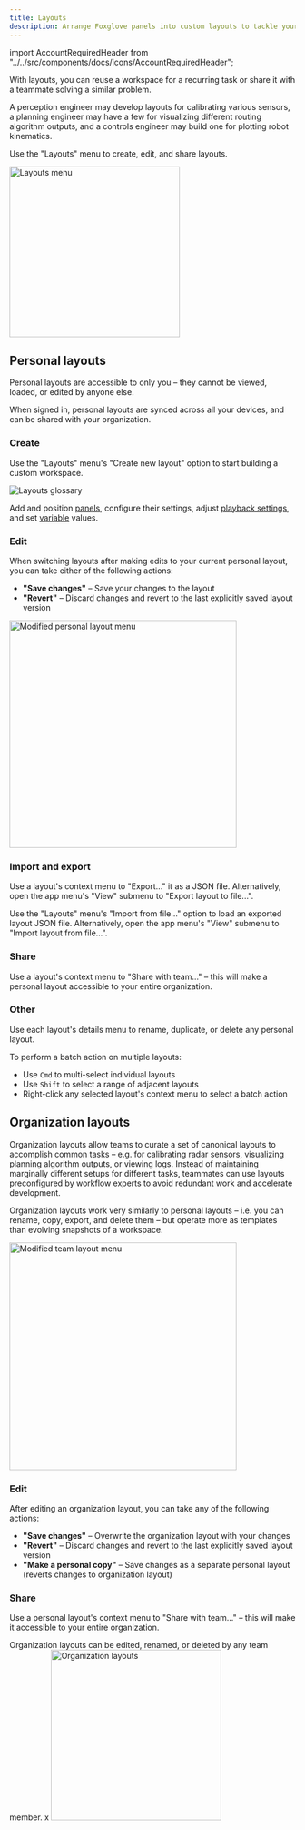 ```yaml
---
title: Layouts
description: Arrange Foxglove panels into custom layouts to tackle your visualization and debugging workflows.
---
```


import AccountRequiredHeader from "../../src/components/docs/icons/AccountRequiredHeader";

With layouts, you can reuse a workspace for a recurring task or share it with a teammate solving a similar problem.

A perception engineer may develop layouts for calibrating various sensors, a planning engineer may have a few for visualizing different routing algorithm outputs, and a controls engineer may build one for plotting robot kinematics.

Use the "Layouts" menu to create, edit, and share layouts.

<img alt="Layouts menu" src="/img/docs/visualization/organization-layouts.png" width="300"/>

## Personal layouts

Personal layouts are accessible to only you – they cannot be viewed, loaded, or edited by anyone else.

When signed in, personal layouts are synced across all your devices, and can be shared with your organization.

### Create

Use the "Layouts" menu's "Create new layout" option to start building a custom workspace.

![Layouts glossary](/img/docs/visualization/layouts-glossary.webp)

Add and position [panels](TBD), configure their settings, adjust [playback settings](TBD), and set [variable](/docs/visualization/variables) values.

### Edit

When switching layouts after making edits to your current personal layout, you can take either of the following actions:

- **"Save changes"** – Save your changes to the layout
- **"Revert"** – Discard changes and revert to the last explicitly saved layout version

<img alt="Modified personal layout menu" src="/img/docs/visualization/modified-personal-layout.png" width="400"/>

### Import and export

Use a layout's context menu to "Export..." it as a JSON file. Alternatively, open the app menu's "View" submenu to "Export layout to file...".

Use the "Layouts" menu's "Import from file..." option to load an exported layout JSON file. Alternatively, open the app menu's "View" submenu to "Import layout from file...".

### Share

Use a layout's context menu to "Share with team..." – this will make a personal layout accessible to your entire organization.

### Other

Use each layout's details menu to rename, duplicate, or delete any personal layout.

To perform a batch action on multiple layouts:

- Use `Cmd` to multi-select individual layouts
- Use `Shift` to select a range of adjacent layouts
- Right-click any selected layout's context menu to select a batch action


## Organization layouts

<AccountRequiredHeader />

Organization layouts allow teams to curate a set of canonical layouts to accomplish common tasks – e.g. for calibrating radar sensors, visualizing planning algorithm outputs, or viewing logs. Instead of maintaining marginally different setups for different tasks, teammates can use layouts preconfigured by workflow experts to avoid redundant work and accelerate development.

Organization layouts work very similarly to personal layouts – i.e. you can rename, copy, export, and delete them – but operate more as templates than evolving snapshots of a workspace.

<img alt="Modified team layout menu" src="/img/docs/visualization/modified-team-layout.png" width="400"/>

### Edit

After editing an organization layout, you can take any of the following actions:

- **"Save changes"** – Overwrite the organization layout with your changes
- **"Revert"** – Discard changes and revert to the last explicitly saved layout version
- **"Make a personal copy"** – Save changes as a separate personal layout (reverts changes to organization layout)


### Share

Use a personal layout's context menu to "Share with team..." – this will make it accessible to your entire organization.

Organization layouts can be edited, renamed, or deleted by any team member.
x
<img alt="Organization layouts" src="/img/docs/visualization/organization-layouts.png" width="300"/>
